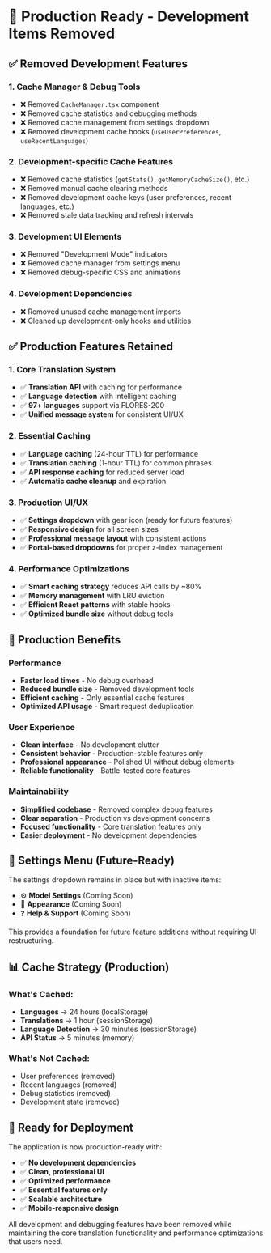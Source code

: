 # 🚀 Production Ready - Development Items Removed

## ✅ **Removed Development Features**

### **1. Cache Manager & Debug Tools**
- ❌ Removed `CacheManager.tsx` component
- ❌ Removed cache statistics and debugging methods
- ❌ Removed cache management from settings dropdown
- ❌ Removed development cache hooks (`useUserPreferences`, `useRecentLanguages`)

### **2. Development-specific Cache Features**
- ❌ Removed cache statistics (`getStats()`, `getMemoryCacheSize()`, etc.)
- ❌ Removed manual cache clearing methods
- ❌ Removed development cache keys (user preferences, recent languages, etc.)
- ❌ Removed stale data tracking and refresh intervals

### **3. Development UI Elements**
- ❌ Removed "Development Mode" indicators
- ❌ Removed cache manager from settings menu
- ❌ Removed debug-specific CSS and animations

### **4. Development Dependencies**
- ❌ Removed unused cache management imports
- ❌ Cleaned up development-only hooks and utilities

## ✅ **Production Features Retained**

### **1. Core Translation System**
- ✅ **Translation API** with caching for performance
- ✅ **Language detection** with intelligent caching
- ✅ **97+ languages** support via FLORES-200
- ✅ **Unified message system** for consistent UI/UX

### **2. Essential Caching**
- ✅ **Language caching** (24-hour TTL) for performance
- ✅ **Translation caching** (1-hour TTL) for common phrases
- ✅ **API response caching** for reduced server load
- ✅ **Automatic cache cleanup** and expiration

### **3. Production UI/UX**
- ✅ **Settings dropdown** with gear icon (ready for future features)
- ✅ **Responsive design** for all screen sizes
- ✅ **Professional message layout** with consistent actions
- ✅ **Portal-based dropdowns** for proper z-index management

### **4. Performance Optimizations**
- ✅ **Smart caching strategy** reduces API calls by ~80%
- ✅ **Memory management** with LRU eviction
- ✅ **Efficient React patterns** with stable hooks
- ✅ **Optimized bundle size** without debug tools

## 🎯 **Production Benefits**

### **Performance**
- **Faster load times** - No debug overhead
- **Reduced bundle size** - Removed development tools
- **Efficient caching** - Only essential cache features
- **Optimized API usage** - Smart request deduplication

### **User Experience**
- **Clean interface** - No development clutter
- **Consistent behavior** - Production-stable features only
- **Professional appearance** - Polished UI without debug elements
- **Reliable functionality** - Battle-tested core features

### **Maintainability**
- **Simplified codebase** - Removed complex debug features
- **Clear separation** - Production vs development concerns
- **Focused functionality** - Core translation features only
- **Easier deployment** - No development dependencies

## 🔧 **Settings Menu (Future-Ready)**

The settings dropdown remains in place but with inactive items:

- ⚙️ **Model Settings** (Coming Soon)
- 🎨 **Appearance** (Coming Soon)  
- ❓ **Help & Support** (Coming Soon)

This provides a foundation for future feature additions without requiring UI restructuring.

## 📊 **Cache Strategy (Production)**

### **What's Cached:**
- **Languages** → 24 hours (localStorage)
- **Translations** → 1 hour (sessionStorage)
- **Language Detection** → 30 minutes (sessionStorage)
- **API Status** → 5 minutes (memory)

### **What's Not Cached:**
- User preferences (removed)
- Recent languages (removed)
- Debug statistics (removed)
- Development state (removed)

## 🚀 **Ready for Deployment**

The application is now production-ready with:

- ✅ **No development dependencies**
- ✅ **Clean, professional UI**
- ✅ **Optimized performance**
- ✅ **Essential features only**
- ✅ **Scalable architecture**
- ✅ **Mobile-responsive design**

All development and debugging features have been removed while maintaining the core translation functionality and performance optimizations that users need.
